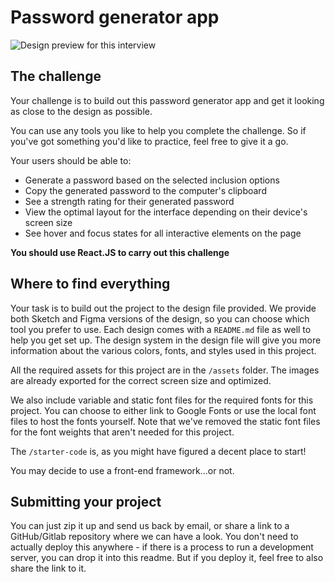 # Password generator app

![Design preview for this interview](./preview.jpg)

## The challenge

Your challenge is to build out this password generator app and get it looking as close to the design as possible.

You can use any tools you like to help you complete the challenge. So if you've got something you'd like to practice, feel free to give it a go.

Your users should be able to:

- Generate a password based on the selected inclusion options
- Copy the generated password to the computer's clipboard
- See a strength rating for their generated password
- View the optimal layout for the interface depending on their device's screen size
- See hover and focus states for all interactive elements on the page

**You should use React.JS to carry out this challenge**

## Where to find everything

Your task is to build out the project to the design file provided. We provide both Sketch and Figma versions of the design, so you can choose which tool you prefer to use. Each design comes with a `README.md` file as well to help you get set up. The design system in the design file will give you more information about the various colors, fonts, and styles used in this project. 


All the required assets for this project are in the `/assets` folder. The images are already exported for the correct screen size and optimized. 

We also include variable and static font files for the required fonts for this project. You can choose to either link to Google Fonts or use the local font files to host the fonts yourself. Note that we've removed the static font files for the font weights that aren't needed for this project.

The `/starter-code` is, as you might have figured a decent place to start!

You may decide to use a front-end framework...or not. 

## Submitting your project

You can just zip it up and send us back by email, or share a link to a GitHub/Gitlab repository where we can have a look. You don't need to actually deploy this anywhere - if there is a process to run a development server, you can drop it into this readme. But if you deploy it, feel free to also share the link to it.
